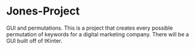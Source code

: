 # Jones-Project
GUI and permutations.
This is a project that creates every possible permutation of keywords for a digital marketing company.
There will be a GUI built off of tKinter.

